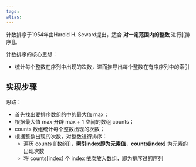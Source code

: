 ```yaml
---
tags: 
alias:
---
```


计数排序于1954年由Harold H. Seward提出，适合 **对一定范围内的整数** 进行[[排序]]。

计数排序的核心思想：

-   统计每个整数在序列中出现的次数，进而推导出每个整数在有序序列中的索引


## 实现步骤

思路：

-   首先找出要排序数组的中的最大值 max；
-   根据最大值 max 开辟 max + 1 空间的数组 counts；
-   counts 数组统计每个整数出现的次数；
-   根据整数出现的次数，对整数进行排序：
    -   遍历 counts [[数组]]，**索引index即为元素值**，**counts[index]** 为元素的出现次数
    -   将 counts[index] 个 index 依次放入数组，即为排序过的序列



